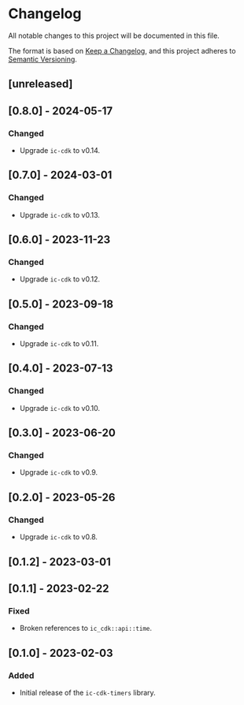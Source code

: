 # Changelog
All notable changes to this project will be documented in this file.

The format is based on [Keep a Changelog](https://keepachangelog.com/en/1.0.0/),
and this project adheres to [Semantic Versioning](https://semver.org/spec/v2.0.0.html).

## [unreleased]

## [0.8.0] - 2024-05-17

### Changed

- Upgrade `ic-cdk` to v0.14.

## [0.7.0] - 2024-03-01

### Changed

- Upgrade `ic-cdk` to v0.13.

## [0.6.0] - 2023-11-23

### Changed

- Upgrade `ic-cdk` to v0.12.

## [0.5.0] - 2023-09-18

### Changed

- Upgrade `ic-cdk` to v0.11.

## [0.4.0] - 2023-07-13

### Changed

- Upgrade `ic-cdk` to v0.10.

## [0.3.0] - 2023-06-20

### Changed

- Upgrade `ic-cdk` to v0.9.

## [0.2.0] - 2023-05-26

### Changed

- Upgrade `ic-cdk` to v0.8.

## [0.1.2] - 2023-03-01

## [0.1.1] - 2023-02-22

### Fixed

- Broken references to `ic_cdk::api::time`.

## [0.1.0] - 2023-02-03

### Added

- Initial release of the `ic-cdk-timers` library.
